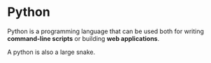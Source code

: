 # Python

Python is a programming language that can be used both for writing **command-line scripts** or building **web applications**.

A python is also a large snake.